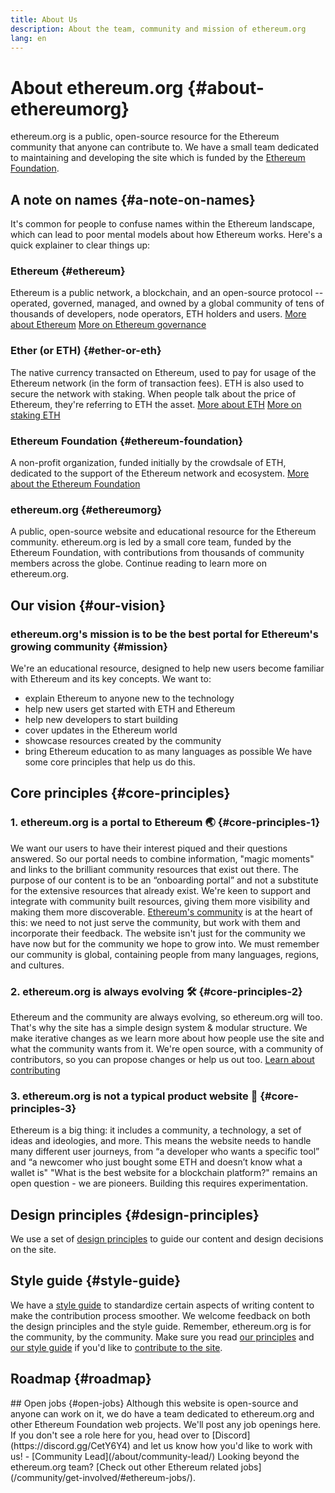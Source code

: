 ```yaml
---
title: About Us
description: About the team, community and mission of ethereum.org
lang: en
---
```


# About ethereum.org {#about-ethereumorg}

ethereum.org is a public, open-source resource for the Ethereum community that anyone can contribute to. We have a small team dedicated to maintaining and developing the site which is funded by the [Ethereum Foundation](/foundation/).

## A note on names {#a-note-on-names}

It's common for people to confuse names within the Ethereum landscape, which can lead to poor mental models about how Ethereum works. Here's a quick explainer to clear things up:

### Ethereum {#ethereum}

Ethereum is a public network, a blockchain, and an open-source protocol -- operated, governed, managed, and owned by a global community of tens of thousands of developers, node operators, ETH holders and users.
[More about Ethereum](/what-is-ethereum/)
[More on Ethereum governance](/governance/)

### Ether (or ETH) {#ether-or-eth}

The native currency transacted on Ethereum, used to pay for usage of the Ethereum network (in the form of transaction fees). ETH is also used to secure the network with staking. When people talk about the price of Ethereum, they're referring to ETH the asset.
[More about ETH](/eth/)
[More on staking ETH](/staking/)

### Ethereum Foundation {#ethereum-foundation}

A non-profit organization, funded initially by the crowdsale of ETH, dedicated to the support of the Ethereum network and ecosystem.
[More about the Ethereum Foundation](/foundation/)

### ethereum.org {#ethereumorg}

A public, open-source website and educational resource for the Ethereum community. ethereum.org is led by a small core team, funded by the Ethereum Foundation, with contributions from thousands of community members across the globe.
Continue reading to learn more on ethereum.org.

## Our vision {#our-vision}

### ethereum.org's mission is to be the best portal for Ethereum's growing community {#mission}

We're an educational resource, designed to help new users become familiar with Ethereum and its key concepts. We want to:

- explain Ethereum to anyone new to the technology
- help new users get started with ETH and Ethereum
- help new developers to start building
- cover updates in the Ethereum world
- showcase resources created by the community
- bring Ethereum education to as many languages as possible
  We have some core principles that help us do this.

## Core principles {#core-principles}

### 1. ethereum.org is a portal to Ethereum 🌏 {#core-principles-1}

We want our users to have their interest piqued and their questions answered. So our portal needs to combine information, "magic moments" and links to the brilliant community resources that exist out there. The purpose of our content is to be an “onboarding portal” and not a substitute for the extensive resources that already exist. We're keen to support and integrate with community built resources, giving them more visibility and making them more discoverable.
[Ethereum's community](/community/) is at the heart of this: we need to not just serve the community, but work with them and incorporate their feedback. The website isn't just for the community we have now but for the community we hope to grow into. We must remember our community is global, containing people from many languages, regions, and cultures.

### 2. ethereum.org is always evolving 🛠 {#core-principles-2}

Ethereum and the community are always evolving, so ethereum.org will too. That's why the site has a simple design system & modular structure. We make iterative changes as we learn more about how people use the site and what the community wants from it.
We're open source, with a community of contributors, so you can propose changes or help us out too.
[Learn about contributing](/contributing/)

### 3. ethereum.org is not a typical product website 🦄 {#core-principles-3}

Ethereum is a big thing: it includes a community, a technology, a set of ideas and ideologies, and more.
This means the website needs to handle many different user journeys, from “a developer who wants a specific tool” and “a newcomer who just bought some ETH and doesn’t know what a wallet is"
"What is the best website for a blockchain platform?" remains an open question - we are pioneers. Building this requires experimentation.

## Design principles {#design-principles}

We use a set of [design principles](/contributing/design-principles/) to guide our content and design decisions on the site.

## Style guide {#style-guide}

We have a [style guide](/contributing/style-guide/) to standardize certain aspects of writing content to make the contribution process smoother.
We welcome feedback on both the design principles and the style guide. Remember, ethereum.org is for the community, by the community.
Make sure you read [our principles](/contributing/design-principles/) and [our style guide](/contributing/style-guide/) if you'd like to [contribute to the site](/contributing/).

## Roadmap {#roadmap}

<Roadmap />
## Open jobs {#open-jobs}
Although this website is open-source and anyone can work on it, we do have a team dedicated to ethereum.org and other Ethereum Foundation web projects.
We'll post any job openings here. If you don't see a role here for you, head over to [Discord](https://discord.gg/CetY6Y4) and let us know how you'd like to work with us!
- [Community Lead](/about/community-lead/)
Looking beyond the ethereum.org team? [Check out other Ethereum related jobs](/community/get-involved/#ethereum-jobs/).
